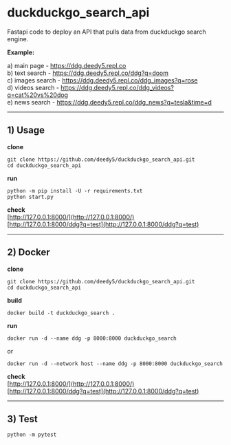 #  duckduckgo_search_api

Fastapi code to deploy an API that pulls data from duckduckgo search engine.

**Example:**

a) main page - https://ddg.deedy5.repl.co </br>
b) text search - https://ddg.deedy5.repl.co/ddg?q=doom </br>
c) images search - https://ddg.deedy5.repl.co/ddg_images?q=rose </br>
d) videos search - https://ddg.deedy5.repl.co/ddg_videos?q=cat%20vs%20dog </br>
e) news search - https://ddg.deedy5.repl.co/ddg_news?q=tesla&time=d
___
## 1) Usage
**clone**
```python3
git clone https://github.com/deedy5/duckduckgo_search_api.git
cd duckduckgo_search_api
```
**run**
```python3
python -m pip install -U -r requirements.txt
python start.py
```

**check**</br>
[http://127.0.0.1:8000/](http://127.0.0.1:8000/)</br>
[http://127.0.0.1:8000/ddg?q=test](http://127.0.0.1:8000/ddg?q=test)

___
## 2) Docker
**clone**
```python3
git clone https://github.com/deedy5/duckduckgo_search_api.git
cd duckduckgo_search_api
```

**build**
```python3
docker build -t duckduckgo_search .
```

**run**
```python3
docker run -d --name ddg -p 8000:8000 duckduckgo_search
```
or
```python3
docker run -d --network host --name ddg -p 8000:8000 duckduckgo_search
```

**check**</br>
[http://127.0.0.1:8000/](http://127.0.0.1:8000/)</br>
[http://127.0.0.1:8000/ddg?q=test](http://127.0.0.1:8000/ddg?q=test)

___

## 3) Test
```python3
python -m pytest
```
